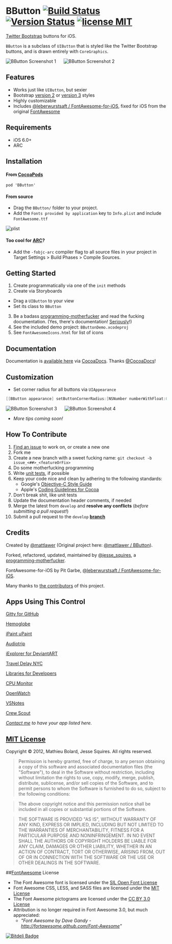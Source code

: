 # BButton [![Build Status](https://secure.travis-ci.org/jessesquires/BButton.png)](http://travis-ci.org/jessesquires/BButton) [![Version Status](https://cocoapod-badges.herokuapp.com/v/BButton/badge.png)][docsLink] [![license MIT](http://b.repl.ca/v1/license-MIT-blue.png)][mitLink]

[Twitter Bootstrap](http://getbootstrap.com) buttons for iOS.

`BButton` is a subclass of `UIButton` that is styled like the Twitter Bootstrap buttons, and is drawn entirely with `CoreGraphics`.

![BButton Screenshot 1][img1] &nbsp;&nbsp;&nbsp;&nbsp; ![BButton Screenshot 2][img2]

## Features

* Works just like `UIButton`, but sexier
* Bootstrap [version 2](http://getbootstrap.com/2.3.2/) or [version 3](http://getbootstrap.com) styles
* Highly customizable
* Includes [@leberwurstsaft / FontAwesome-for-iOS](https://github.com/leberwurstsaft/FontAwesome-for-iOS), fixed for iOS from the original [FontAwesome](http://fortawesome.github.com/Font-Awesome/)

## Requirements

* iOS 6.0+ 
* ARC

## Installation

#### From [CocoaPods](http://www.cocoapods.org)

`pod 'BButton'`

#### From source

* Drag the `BButton/` folder to your project.
* Add the `Fonts provided by application` key to `Info.plist` and include `FontAwesome.ttf`

![plist][img3]

#### Too cool for [ARC](https://developer.apple.com/library/mac/releasenotes/ObjectiveC/RN-TransitioningToARC/Introduction/Introduction.html)?

* Add the `-fobjc-arc` compiler flag to all source files in your project in Target Settings > Build Phases > Compile Sources.

## Getting Started

1. Create programmatically via one of the `init` methods
2. Create via Storyboards
  * Drag a `UIButton` to your view
  * Set its class to `BButton`
3. Be a badass [programming-motherfucker](http://programming-motherfucker.com) and read the fucking documentation. (Yes, there's documentation! [Seriously](http://www.nrcc.org/wp-content/uploads/2013/05/Moonwalk.gif)!)
4. See the included demo project: `BButtonDemo.xcodeproj`
5. See `FontAwesomeIcons.html` for list of icons

## Documentation

Documentation is [available here][docsLink] via [CocoaDocs](http://cocoadocs.org). Thanks [@CocoaDocs](https://twitter.com/CocoaDocs)!

## Customization

* Set corner radius for all buttons via `UIAppearance`

````objective-c
[[BButton appearance] setButtonCornerRadius:[NSNumber numberWithFloat:0.0f]];
````

![BButton Screenshot 3][img4] &nbsp;&nbsp;&nbsp;&nbsp; ![BButton Screenshot 4][img5]

* *More tips coming soon!*

## How To Contribute

1. [Find an issue](https://github.com/jessesquires/BButton/issues?sort=created&state=open) to work on, or create a new one
2. Fork me
3. Create a new branch with a sweet fucking name: `git checkout -b issue_<##>_<featureOrFix>`
4. Do some motherfucking programming
5. Write [unit tests](http://nshipster.com/unit-testing), if possible
6. Keep your code nice and clean by adhering to the following standards: 
    * Google's [Objective-C Style Guide](http://google-styleguide.googlecode.com/svn/trunk/objcguide.xml)
    * Apple's [Coding Guidelines for Cocoa](https://developer.apple.com/library/mac/documentation/Cocoa/Conceptual/CodingGuidelines/CodingGuidelines.html)
7. Don't break shit, like unit tests
8. Update the documentation header comments, if needed
9. Merge the latest from `develop` and **resolve any conflicts** (*before submitting a pull request!*)
10. Submit a pull request to the `develop` **[branch](https://github.com/jessesquires/BButton/tree/develop)**

## Credits

Created by [@mattlawer](https://twitter.com/mattlawer) (Original project here: [@mattlawer / BButton](https://github.com/mattlawer/BButton)).

Forked, refactored, updated, maintained by [@jesse_squires](https://twitter.com/jesse_squires), a [programming-motherfucker](http://programming-motherfucker.com).

FontAwesome-for-iOS by Pit Garbe, [@leberwurstsaft / FontAwesome-for-iOS](https://github.com/leberwurstsaft/FontAwesome-for-iOS).

Many thanks to [the contributors](https://github.com/jessesquires/BButton/graphs/contributors) of this project.

## Apps Using This Control

[Gitty for GitHub](https://itunes.apple.com/us/app/gitty-for-github/id645696309?mt=8)

[Hemoglobe](http://bit.ly/hemoglobeapp)

[iPaint uPaint](http://bit.ly/ipupappstr)

[Audiotrip](https://itunes.apple.com/us/app/audiotrip/id569634193?mt=8)

[iExplorer for DeviantART](https://itunes.apple.com/us/app/iexplorer-for-deviantart/id657212778?mt=8)

[Travel Delay NYC](https://itunes.apple.com/us/app/train-delay-nyc-subway-status/id384027573?mt=8)

[Libraries for Developers](https://itunes.apple.com/us/app/libraries-for-developers/id653427112?mt=8)

[CPU Monitor](https://itunes.apple.com/us/app/cpumonitor/id680137811?mt=8)

[OpenWatch](https://itunes.apple.com/us/app/openwatch-free-video-streaming/id642680756?mt=8)

[VSNotes](https://itunes.apple.com/us/app/vsnotes/id695433001?mt=8)

[Crew Scout](https://itunes.apple.com/us/app/crew-scout/id721124938?mt=8)

*[Contact me](mailto:jesse.squires.developer@gmail.com) to have your app listed here.*

## [MIT License][mitLink]

Copyright &copy; 2012, Mathieu Bolard, Jesse Squires. All rights reserved.

>Permission is hereby granted, free of charge, to any person obtaining a copy of this software and associated documentation files (the "Software"), to deal in the Software without restriction, including without limitation the rights to use, copy, modify, merge, publish, distribute, sublicense, and/or sell copies of the Software, and to permit persons to whom the Software is furnished to do so, subject to the following conditions:

>The above copyright notice and this permission notice shall be included in all copies or substantial portions of the Software.

>THE SOFTWARE IS PROVIDED "AS IS", WITHOUT WARRANTY OF ANY KIND, EXPRESS OR IMPLIED, INCLUDING BUT NOT LIMITED TO THE WARRANTIES OF MERCHANTABILITY, FITNESS FOR A PARTICULAR PURPOSE AND NONINFRINGEMENT. IN NO EVENT SHALL THE AUTHORS OR COPYRIGHT HOLDERS BE LIABLE FOR ANY CLAIM, DAMAGES OR OTHER LIABILITY, WHETHER IN AN ACTION OF CONTRACT, TORT OR OTHERWISE, ARISING FROM, OUT OF OR IN CONNECTION WITH THE SOFTWARE OR THE USE OR OTHER DEALINGS IN THE SOFTWARE.

##[FontAwesome](https://github.com/FortAwesome/Font-Awesome) License

* The Font Awesome font is licensed under the [SIL Open Font License](http://scripts.sil.org/OFL)
* Font Awesome CSS, LESS, and SASS files are licensed under the [MIT License](http://opensource.org/licenses/mit-license.html)
* The Font Awesome pictograms are licensed under the [CC BY 3.0 License](http://creativecommons.org/licenses/by/3.0)
* Attribution is no longer required in Font Awesome 3.0, but much appreciated:
	* *"Font Awesome by Dave Gandy - http://fortawesome.github.com/Font-Awesome"*

[docsLink]:http://cocoadocs.org/docsets/BButton/3.2.3
[mitLink]:http://opensource.org/licenses/MIT

[img1]:https://raw.github.com/jessesquires/BButton/master/Screenshots/screenshot-0.png
[img2]:https://raw.github.com/jessesquires/BButton/master/Screenshots/screenshot-2.png
[img3]:https://raw.github.com/jessesquires/BButton/master/Screenshots/plist.png
[img4]:https://raw.github.com/jessesquires/BButton/master/Screenshots/screenshot-4.png
[img5]:https://raw.github.com/jessesquires/BButton/master/Screenshots/screenshot-5.png

[![Bitdeli Badge](https://d2weczhvl823v0.cloudfront.net/jessesquires/bbutton/trend.png)](https://bitdeli.com/free "Bitdeli Badge")
